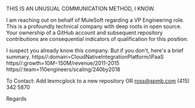 THIS IS AN UNUSUAL COMMUNICATION METHOD, I KNOW.

I am reaching out on behalf of MuleSoft regarding a VP Engineering role.
This is a profoundly technical company with deep roots in open source.
Your ownership of a GitHub account and subsequent repository contributions are consequential indicators of qualification for this position.

I suspect you already know this company.  But if you don't, here's a brief summary.
https//:domain=CloudNativeIntegrationPlatform/iPaaS
https//:growth=$10M-$150M/revenue/2011-2015
https//:team=110engineers/scaling/240by2018

To Contact: Add lexmcglock to a new repository OR ross@spmb.com (415) 342 5870

Regards
